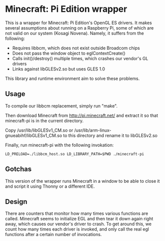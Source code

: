 Minecraft: Pi Edition wrapper
=============================

This is a wrapper for Minecraft: Pi Edition's OpenGL ES drivers.  It makes
several assumptions about running on a Raspberry Pi, some of which are not
valid on our system (Kosagi Novena).  Namely, it suffers from the following:

* Requires libbcm, which does not exist outside Broadcom chips
* Does not pass the window object to eglContextCreate()
* Calls init()/destroy() multiple times, which crashes our vendor's GL drivers
* Links against libGLESv2.so but uses GLES 1.0

This library and runtime environment aim to solve these problems.

Usage
-----

To compile our libbcm replacement, simply run "make".

Then download Minecraft from http://pi.minecraft.net/ and extract it so
that minecraft-pi is in the current directory.

Copy /usr/lib/libGLESv1_CM.so or /usr/lib/arm-linux-gnueabihf/libGLESv1_CM.so
to this directory and rename it to libGLESv2.so

Finally, run minecraft-pi with the following invokation:

    LD_PRELOAD=./libbcm_host.so LD_LIBRARY_PATH=$PWD ./minecraft-pi

Gotchas
-------

This version of the wrapper runs Minecraft in a window to be able to close it
and script it using Thonny or a different IDE.

Design
------

There are counters that monitor how many times various functions are
called.  Minecraft seems to initialize EGL and then tear it down again
right away, which causes our vendor's driver to crash.  To get around
this, we count how many times each driver is invoked, and only call
the real egl functions after a certain number of invocations.
